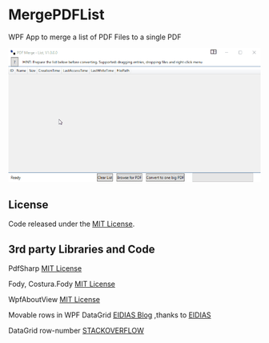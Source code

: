# MergePDFList
WPF App to merge a list of PDF Files to a single PDF

![](Gif/demo.gif)

## License

Code released under the [MIT License][License].

## 3rd party Libraries and Code
PdfSharp [MIT License][PdfSharp]

Fody, Costura.Fody [MIT License][Costura]

WpfAboutView [MIT License][WpfAboutView]

Movable rows in WPF DataGrid [EIDIAS Blog][EIDIAS.Blog]
,thanks to [EIDIAS][EIDIAS]

DataGrid row-number [STACKOVERFLOW][DATAGRID.ROWNUM]


[License]: LICENSE.md
[PdfSharp]: http://www.pdfsharp.net/
[Costura]: https://github.com/Fody/Costura
[WpfAboutView]: https://github.com/danielchalmers/WpfAboutView
[EIDIAS]: https://www.eidias.com
[EIDIAS.Blog]: https://www.eidias.com/blog/2014/8/15/movable-rows-in-wpf-datagrid
[STACKOVERFLOW]: https://stackoverflow.com
[DATAGRID.ROWNUM]: https://stackoverflow.com/questions/4663771/wpf-4-datagrid-getting-the-row-number-into-the-rowheader/4663799#4663799



